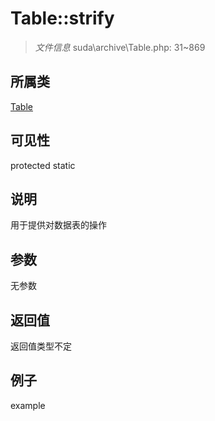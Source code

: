 # Table::strify

> *文件信息* suda\archive\Table.php: 31~869
## 所属类 

[Table](../Table.md)

## 可见性

  protected  static
## 说明


用于提供对数据表的操作


## 参数

无参数

## 返回值
返回值类型不定

## 例子

example